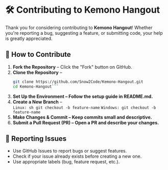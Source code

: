 # 🛠 Contributing to Kemono Hangout

Thank you for considering contributing to **Kemono Hangout**! Whether you're reporting a bug, suggesting a feature, or submitting code, your help is greatly appreciated.

## 📌 How to Contribute
1. **Fork the Repository** – Click the "Fork" button on GitHub.
2. **Clone the Repository** –  
   ```sh
   git clone https://github.com/Snow2Code/Kemono-Hangout.git
   cd Kemono-Hangout```
3. **Set Up the Environment – Follow the setup guide in README.md.**
4. **Create a New Branch** –  
   ```Linux: sh git checkout -b feature-name```
   ```Windows: git checkout -b feature-name```
5. **Make Changes & Commit – Keep commits small and descriptive.**
6. **Submit a Pull Request (PR) – Open a PR and describe your changes.**

## 📢 Reporting Issues
- Use GitHub Issues to report bugs or suggest features.
- Check if your issue already exists before creating a new one.
- Use appropriate labels (bug, feature request, etc.).
